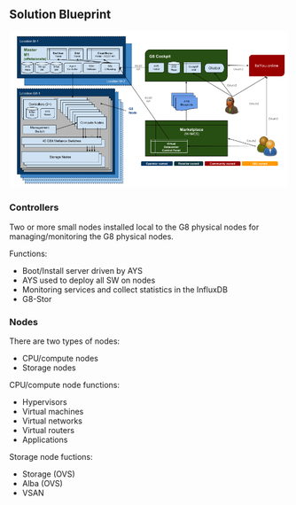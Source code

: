 
## Solution Blueprint

![](solution-blueprint.png)


### Controllers

Two or more small nodes installed local to the G8 physical nodes for managing/monitoring the G8 physical nodes.

Functions: 
- Boot/Install server driven by AYS
- AYS used to deploy all SW on nodes
- Monitoring services and collect statistics in the InfluxDB
- G8-Stor


### Nodes

There are two types of nodes:

- CPU/compute nodes
- Storage nodes

CPU/compute node functions: 
- Hypervisors
- Virtual machines
- Virtual networks
- Virtual routers
- Applications

Storage node fuctions:
- Storage (OVS)
- Alba (OVS)
- VSAN
